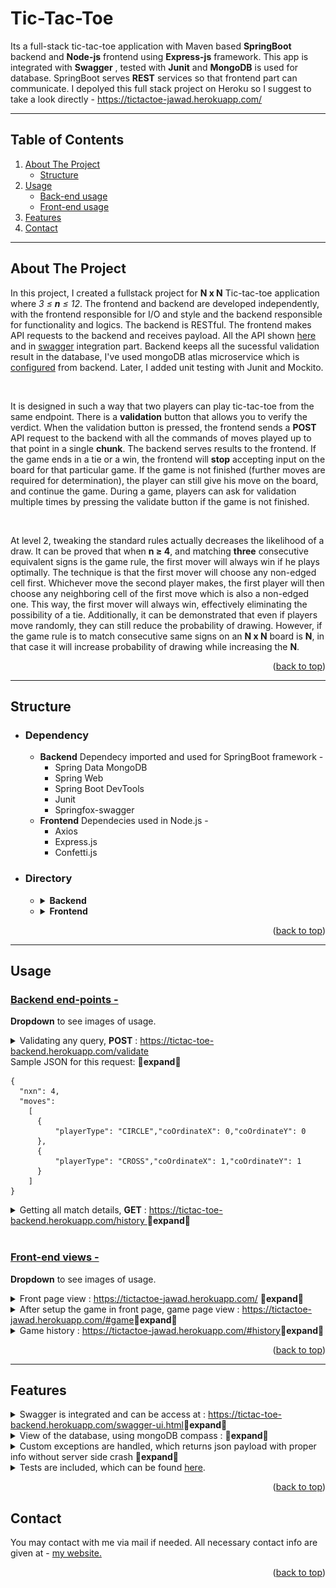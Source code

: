 

# Tic-Tac-Toe
  
Its a full-stack tic-tac-toe application with Maven based **SpringBoot** backend and **Node-js** frontend using **Express-js** framework. This app is integrated with **Swagger** , tested with **Junit** and **MongoDB** is used for database. SpringBoot serves **REST** services so that frontend part can communicate. I depolyed this full stack project on Heroku so I suggest to take a look directly - https://tictactoe-jawad.herokuapp.com/


*** 
<div id="top"></div>

<!-- TABLE OF CONTENTS -->

## Table of Contents

  <ol>
    <li>
      <a href="#about2">About The Project</a>
      <ul>
        <li><a href="#build3">Structure</a></li>
      </ul>
    </li>
    <li><a href="#usage2">Usage</a>
        <ul>
        <li><a href="#backendUsage">Back-end usage</a></li>
        <li><a href="#frontendUsage">Front-end usage</a></li>
      </ul>
    </li>
    <li><a href="#features">Features</a></li>
    <li><a href="#contact2">Contact</a></li>
  </ol>


***
<div id="about2"></div>


<!-- ABOUT THE PROJECT -->

## About The Project

In this project, I created a fullstack project for <b>N x N</b> Tic-tac-toe application where <i>3 ≤ <b>n</b> ≤ 12</i>. The frontend and backend are developed independently, with the frontend responsible for I/O and style and the backend responsible for functionality and logics. The backend is RESTful. The frontend makes API requests to the backend and receives payload. All the API shown <a href="#usage2">here</a> and in <a href="#features">swagger</a> integration part. Backend keeps all the sucessful validation result in the database, I've used mongoDB atlas microservice which is <a href="backend/src/main/java/com/example/tictactoe/config/MongoDbConfig.java">configured</a> from backend. Later, I added unit testing with Junit and Mockito.

<br>

It is designed in such a way that two players can play tic-tac-toe from the same endpoint. There is a <b>validation</b> button that allows you to verify the verdict. When the validation button is pressed, the frontend sends a <b>POST</b> API request to the backend with all the commands of moves played up to that point in a single <b>chunk</b>. The backend serves results to the frontend. If the game ends in a tie or a win, the frontend will <b>stop</b> accepting input on the board for that particular game. If the game is not finished (further moves are required for determination), the player can still give his move on the board, and continue the game. During a game, players can ask for validation multiple times by pressing the validate button if the game is not finished.

<br>

At level 2, tweaking the standard rules actually decreases the likelihood of a draw. It can be proved that when <b>n ≥ 4</b>, and matching <b>three</b> consecutive equivalent signs is the game rule, the first mover will always win if he plays optimally. The technique is that the first mover will choose any non-edged cell first. Whichever move the second player makes, the first player will then choose any neighboring cell of the first move which is also a non-edged one. This way, the first mover will always win, effectively eliminating the possibility of a tie. Additionally, it can be demonstrated that even if players move randomly, they can still reduce the probability of drawing. However, if the game rule is to match consecutive same signs on an <b>N x N</b> board is <b>N</b>, in that case it will increase probability of drawing while increasing the <b>N</b>.

<p align="right">(<a href="#top">back to top</a>)</p>

***
<div id="build3"></div>

## Structure
  
* ### Dependency
  * **Backend** 
    Dependecy imported and used for SpringBoot framework -
    * Spring Data MongoDB
    * Spring Web
    * Spring Boot DevTools
    * Junit
    * Springfox-swagger
  * **Frontend** 
    Dependecies used in Node.js -
    * Axios
    * Express.js
    * Confetti.js
* ### Directory
  *  <details><summary>
	  <b>Backend</b><br>  
      </summary>

      ```
      .
      ├── src/
      │   ├── main/
      │   │   ├── java/com/example/tictactoe/
      │   │   │   ├── config/
      │   │   │   │   ├── MongoDbConfig.java
      │   │   │   │   └── SwaggerConfig.java
      │   │   │   ├── controller/
      │   │   │   │   └── GameController.java
      │   │   │   ├── exception/
      │   │   │   │   ├── ExceptionPayload.java
      │   │   │   │   ├── GameExceptionHandler.java
      │   │   │   │   └── QueryException.java
      │   │   │   ├── model/
      │   │   │   │   ├── Board.java
      │   │   │   │   ├── Game.java
      │   │   │   │   ├── GameStatus.java
      │   │   │   │   ├── Move.java
      │   │   │   │   ├── PlayerType.java
      │   │   │   │   └── Query.java
      │   │   │   ├── repository/
      │   │   │   │   └── GameRepository.java
      │   │   │   ├── service/
      │   │   │   │   ├── GameService.java
      │   │   │   │   ├── GameServiceImpl.java
      │   │   │   │   └── VerdictService.java
      │   │   │   ├── RestServiceCorsApplication.java
      │   │   │   └── TicTacToeApplication.java
      │   │   └── resources/
      │   │       └── application.properties
      │   └── test/java/com/example/tictactoe/
      │       ├── GameUserServiceTest.java
      │       └── TicTacToeApplicationTests.java 
      └── pom.xml

      ```

    </details>

  *  <details><summary>
	  <b>Frontend</b><br>  
      </summary>
	    
      ```
      .
      ├── Procfile
      ├── public/
      │   ├── index.html
      │   ├── main.js
      │   └── main.css
      ├── server.js
      └── package.json
      ```

      </details>


<p align="right">(<a href="#top">back to top</a>)</p> 

***
<div id="build2"></div>



<div id="usage2"></div>


<!-- USAGE EXAMPLES -->
## Usage

<div id="backendUsage"></div>


### <ins>Backend end-points -</ins> 
<b>Dropdown</b> to see images of usage. 
<details>
<summary>
	Validating any query, <b>POST</b> : <a href="https://tictac-toe-backend.herokuapp.com/validate">https://tictac-toe-backend.herokuapp.com/validate</a> <br>  
	Sample JSON for this request: <b>🔻expand🔻</b>

	{
      "nxn": 4,
      "moves": 
        [
          {
              "playerType": "CIRCLE","coOrdinateX": 0,"coOrdinateY": 0
          },
          {
              "playerType": "CROSS","coOrdinateX": 1,"coOrdinateY": 1
          }      
        ]
    }

</summary>
	<img src="images/validate.png">
</details>


<details>
<summary>
	Getting all match details, <b>GET</b> : <a href="https://tictac-toe-backend.herokuapp.com/history">https://tictac-toe-backend.herokuapp.com/history </a><b>🔻expand🔻</b> <br> 

</summary>
	<img src="images/history.png">
</details>
<br>

<div id="frontendUsage"></div>


### <ins>Front-end views -</ins> 
<b>Dropdown</b> to see images of usage. 



<details>
<summary>
	Front page view : <a href="https://tictactoe-jawad.herokuapp.com/">https://tictactoe-jawad.herokuapp.com/</a> <b>🔻expand🔻</b><br>  
		
</summary>
	<img src="images/setup.png">
</details>

<details>
<summary>
	After setup the game in front page, game page view : <a href="https://tictactoe-jawad.herokuapp.com/#game">https://tictactoe-jawad.herokuapp.com/#game</a><b>🔻expand🔻</b> <br>  
		
</summary>
	<img src="images/game.png">
</details>

<details>
<summary>
	Game history : <a href="https://tictactoe-jawad.herokuapp.com/#history">https://tictactoe-jawad.herokuapp.com/#history</a><b>🔻expand🔻</b> <br>  
		
</summary>
	<img src="images/history2.png">
</details>




<p align="right">(<a href="#top">back to top</a>)</p>




***
<div id="features"></div>


## Features

<details>
<summary>
	Swagger is integrated and can be access at : <a href="https://tictac-toe-backend.herokuapp.com/swagger-ui.html">https://tictac-toe-backend.herokuapp.com/swagger-ui.html</a><b>🔻expand🔻</b> <br>  
		
</summary>
	<img src="images/swagger.png">
</details>

<details>
<summary>
	View of the database, using mongoDB compass : <b>🔻expand🔻</b> <br>  	
</summary>
	<img src="images/compass.png">
</details>

<details>
<summary>
	Custom exceptions are handled, which returns json payload with proper info without server side crash <b>🔻expand🔻</b> <br>  
		
</summary>
	<img src="images/null.png">
</details>

<details>
<summary>
	Tests are included, which can be found <a href="backend/src/test/java/com/example/tictactoe/GameUserServiceTest.java">here</a>.  
		
</summary>
</details>


<p align="right">(<a href="#top">back to top</a>)</p>



<div id="contact2"></div>


<!-- CONTACT -->
## Contact

You may contact with me via mail if needed. All necessary contact info are given at - <a href="https://hurutta.github.io"> my website. <a>


<p align="right">(<a href="#top">back to top</a>)</p>

